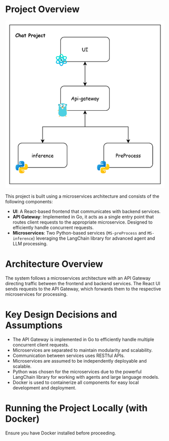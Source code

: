 # Project Overview
![Architecture Diagram](chatProject-architecture.png)

This project is built using a microservices architecture and consists of the following components:

- **UI**: A React-based frontend that communicates with backend services.
- **API Gateway**: Implemented in Go, it acts as a single entry point that routes client requests to the appropriate microservice. Designed to efficiently handle concurrent requests.
- **Microservices**: Two Python-based services (`MS-preProcess` and `MS-inference`) leveraging the LangChain library for advanced agent and LLM processing.

# Architecture Overview

The system follows a microservices architecture with an API Gateway directing traffic between the frontend and backend services. The React UI sends requests to the API Gateway, which forwards them to the respective microservices for processing.

# Key Design Decisions and Assumptions

- The API Gateway is implemented in Go to efficiently handle multiple concurrent client requests.
- Microservices are separated to maintain modularity and scalability.
- Communication between services uses RESTful APIs.
- Microservices are assumed to be independently deployable and scalable.
- Python was chosen for the microservices due to the powerful LangChain library for working with agents and large language models.
- Docker is used to containerize all components for easy local development and deployment.

# Running the Project Locally (with Docker)

Ensure you have Docker installed before proceeding.
